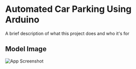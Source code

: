 
# Automated Car Parking Using Arduino

A brief description of what this project does and who it's for


## Model Image 

![App Screenshot](https://drive.google.com/drive/u/0/folders/1Vm7O7Uds0p2Ba_G8OxVxJAXdOj-0JYxJ)

  
